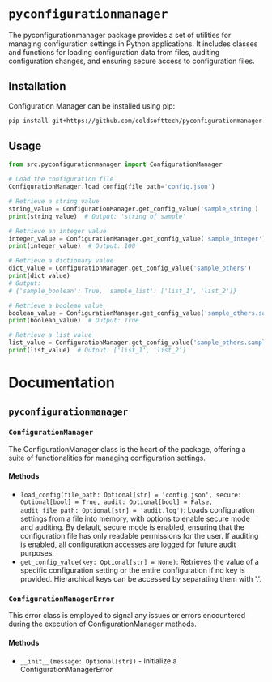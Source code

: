 # `pyconfigurationmanager`
The pyconfigurationmanager package provides a set of utilities for managing configuration settings in Python applications. It includes classes and functions for loading configuration data from files, auditing configuration changes, and ensuring secure access to configuration files.

## Installation
Configuration Manager can be installed using pip:
```bash
pip install git+https://github.com/coldsofttech/pyconfigurationmanager.git
```

## Usage

````python
from src.pyconfigurationmanager import ConfigurationManager

# Load the configuration file
ConfigurationManager.load_config(file_path='config.json')

# Retrieve a string value
string_value = ConfigurationManager.get_config_value('sample_string')
print(string_value)  # Output: 'string_of_sample'

# Retrieve an integer value
integer_value = ConfigurationManager.get_config_value('sample_integer')
print(integer_value)  # Output: 100

# Retrieve a dictionary value
dict_value = ConfigurationManager.get_config_value('sample_others')
print(dict_value)
# Output:
# {'sample_boolean': True, 'sample_list': ['list_1', 'list_2']}

# Retrieve a boolean value
boolean_value = ConfigurationManager.get_config_value('sample_others.sample_boolean')
print(boolean_value)  # Output: True

# Retrieve a list value
list_value = ConfigurationManager.get_config_value('sample_others.sample_list')
print(list_value)  # Output: ['list_1', 'list_2']
````

# Documentation
## `pyconfigurationmanager`
### `ConfigurationManager`
The ConfigurationManager class is the heart of the package, offering a suite of functionalities for managing configuration settings.

#### Methods
- `load_config(file_path: Optional[str] = 'config.json', secure: Optional[bool] = True, audit: Optional[bool] = False, audit_file_path: Optional[str] = 'audit.log')`: Loads configuration settings from a file into memory, with options to enable secure mode and auditing. By default, secure mode is enabled, ensuring that the configuration file has only readable permissions for the user. If auditing is enabled, all configuration accesses are logged for future audit purposes.
- `get_config_value(key: Optional[str] = None)`: Retrieves the value of a specific configuration setting or the entire configuration if no key is provided. Hierarchical keys can be accessed by separating them with '.'.

### `ConfigurationManagerError`
This error class is employed to signal any issues or errors encountered during the execution of ConfigurationManager methods.

#### Methods
- `__init__(message: Optional[str])` - Initialize a ConfigurationManagerError